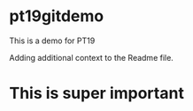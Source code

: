 # pt19gitdemo
This is a demo for PT19

Adding additional context to the Readme file.
# This is super important